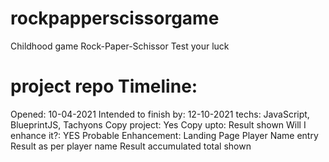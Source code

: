 # rockpapperscissorgame
Childhood game Rock-Paper-Schissor
Test your luck

# project repo Timeline:

Opened: 10-04-2021
Intended to finish by: 12-10-2021
techs: JavaScript, BlueprintJS, Tachyons
Copy project: Yes
Copy upto: Result shown
Will I enhance it?: YES
Probable Enhancement:
    Landing Page
    Player Name entry
    Result as per player name
    Result accumulated total shown

  
